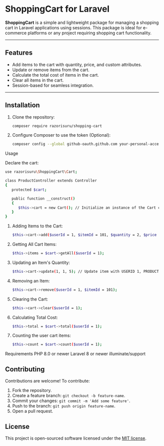 # ShoppingCart for Laravel

**ShoppingCart** is a simple and lightweight package for managing a shopping cart in Laravel applications using sessions. This package is ideal for e-commerce platforms or any project requiring shopping cart functionality.

---

## Features

- Add items to the cart with quantity, price, and custom attributes.
- Update or remove items from the cart.
- Calculate the total cost of items in the cart.
- Clear all items in the cart.
- Session-based for seamless integration.

---

## Installation
1. Clone the repository:
   ```bash
   composer require razorisuru/shopping-cart
   ```

2. Configure Composer to use the token (Optional):
   ```bash
   composer config --global github-oauth.github.com your-personal-access-token
   ```

Usage

Declare the cart:
   ```bash
   use razorisuru\ShoppingCart\Cart;

   class ProductController extends Controller
   {
      protected $cart;

      public function __construct()
      {
         $this->cart = new Cart(); // Initialize an instance of the Cart class
      }
   }
   ```

1. Adding Items to the Cart:
   ```bash
   $this->cart->add($userId = 1, $itemId = 101, $quantity = 2, $price = 10.50, $attributes = ['color' => 'red']);
   ```

2. Getting All Cart Items:
   ```bash
   $this->items = $cart->getAll($userId = 1);
   ```

3. Updating an Item's Quantity:
   ```bash
   $this->cart->update(1, 1, 5); // Update item with USERID 1, PRODUCTID 1 to have a quantity of 5
   ```

4. Removing an Item:
   ```bash
   $this->cart->remove($userId = 1, $itemId = 101);
   ```

5. Clearing the Cart:
   ```bash
   $this->cart->clear($userId = 1);
   ```

6. Calculating Total Cost:
   ```bash
   $this->total = $cart->total($userId = 1);
   ```

6. Counting the user cart items:
   ```bash
   $this->count = $cart->count($userId = 1);
   ```

Requirements
PHP 8.0 or newer
Laravel 8 or newer
illuminate/support

## Contributing
Contributions are welcome! To contribute:
1. Fork the repository.
2. Create a feature branch: `git checkout -b feature-name`.
3. Commit your changes: `git commit -m 'Add some feature'`.
4. Push to the branch: `git push origin feature-name`.
5. Open a pull request.

## License
This project is open-sourced software licensed under the [MIT license](LICENSE).

